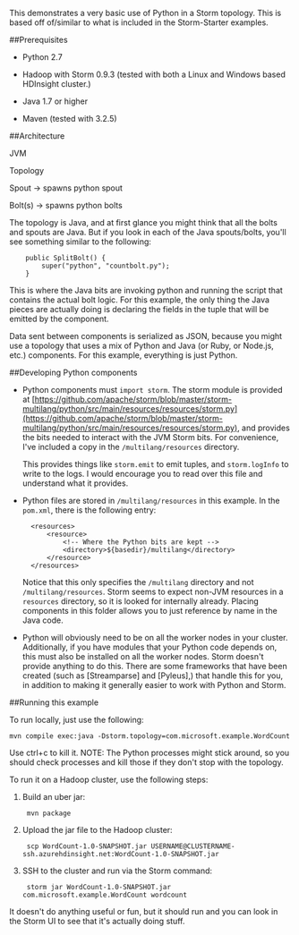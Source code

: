 This demonstrates a very basic use of Python in a Storm topology. This is based off of/similar to what is included in the Storm-Starter examples.

##Prerequisites

* Python 2.7

* Hadoop with Storm 0.9.3 (tested with both a Linux and Windows based HDInsight cluster.)

* Java 1.7 or higher

* Maven (tested with 3.2.5)

##Architecture

JVM

 Topology

  Spout -> spawns python spout

  Bolt(s) -> spawns python bolts

The topology is Java, and at first glance you might think that all the bolts and spouts are Java. But if you look in each of the Java spouts/bolts, you'll see something similar to the following:

        public SplitBolt() {
            super("python", "countbolt.py");
        }

This is where the Java bits are invoking python and running the script that contains the actual bolt logic. For this example, the only thing the Java pieces are actually doing is declaring the fields in the tuple that will be emitted by the component.

Data sent between components is serialized as JSON, because you might use a topology that uses a mix of Python and Java (or Ruby, or Node.js, etc.) components. For this example, everything is just Python.

##Developing Python components

- Python components must `import storm`. The storm module is provided at [https://github.com/apache/storm/blob/master/storm-multilang/python/src/main/resources/resources/storm.py](https://github.com/apache/storm/blob/master/storm-multilang/python/src/main/resources/resources/storm.py), and provides the bits needed to interact with the JVM Storm bits. For convenience, I've included a copy in the `/multilang/resources` directory.

    This provides things like `storm.emit` to emit tuples, and `storm.logInfo` to write to the logs. I would encourage you to read over this file and understand what it provides.

- Python files are stored in `/multilang/resources` in this example. In the `pom.xml`, there is the following entry:

        <resources>
            <resource>
                <!-- Where the Python bits are kept -->
                <directory>${basedir}/multilang</directory>
            </resource>
        </resources>

    Notice that this only specifies the `/multilang` directory and not `/multilang/resources`. Storm seems to expect non-JVM resources in a `resources` directory, so it is looked for internally already. Placing components in this folder allows you to just reference by name in the Java code.

- Python will obviously need to be on all the worker nodes in your cluster. Additionally, if you have modules that your Python code depends on, this must also be installed on all the worker nodes. Storm doesn't provide anything to do this. There are some frameworks that have been created (such as [Streamparse] and [Pyleus],) that handle this for you, in addition to making it generally easier to work with Python and Storm.

##Running this example

To run locally, just use the following:

    mvn compile exec:java -Dstorm.topology=com.microsoft.example.WordCount

Use ctrl+c to kill it. NOTE: The Python processes might stick around, so you should check processes and kill those if they don't stop with the topology.

To run it on a Hadoop cluster, use the following steps:

1. Build an uber jar:

        mvn package

2. Upload the jar file to the Hadoop cluster:

        scp WordCount-1.0-SNAPSHOT.jar USERNAME@CLUSTERNAME-ssh.azurehdinsight.net:WordCount-1.0-SNAPSHOT.jar

3. SSH to the cluster and run via the Storm command:

        storm jar WordCount-1.0-SNAPSHOT.jar com.microsoft.example.WordCount wordcount

It doesn't do anything useful or fun, but it should run and you can look in the Storm UI to see that it's actually doing stuff.
